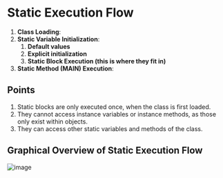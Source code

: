 # Static Execution Flow

1. **Class Loading**:
2. **Static Variable Initialization**:
     1. **Default values**
     2. **Explicit initialization**
     3. **Static Block Execution (this is where they fit in)**
3. **Static Method (MAIN) Execution**:

## Points
1. Static blocks are only executed once, when the class is first loaded.
2. They cannot access instance variables or instance methods, as those only exist within objects.
3. They can access other static variables and methods of the class.
## Graphical Overview of Static Execution Flow
![image](https://github.com/user-attachments/assets/474a0df4-ae26-471e-8b48-8f8cdd0c187d)


